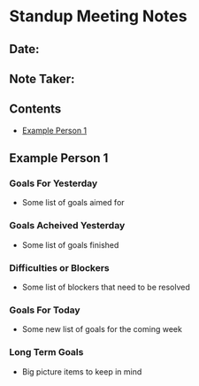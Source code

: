 # Standup Meeting Notes

## Date: 

## Note Taker:

## **Contents**

- [Example Person 1](#example-person-1)

## Example Person 1

### Goals For Yesterday

- Some list of goals aimed for

### Goals Acheived Yesterday

- Some list of goals finished

### Difficulties or Blockers

- Some list of blockers that need to be resolved

### Goals For Today

- Some new list of goals for the coming week

### Long Term Goals

- Big picture items to keep in mind